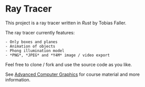 Ray Tracer
==========

This project is a ray tracer written in *Rust* by Tobias Faller.

The ray tracer currently features:

	- Only boxes and planes
	- Animation of objects
	- Phong illumination model
	- *PNG*, *JPEG* and *Y4M* image / video export

Feel free to clone / fork and use the source code as you like.

See [Advanced Computer Graphics](https://cg.informatik.uni-freiburg.de/teaching.htm) for course material and more information.